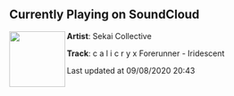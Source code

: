 ## Currently Playing on SoundCloud

[<img align="left" width="100" src="https://i1.sndcdn.com/artworks-aPW0qrPc4yXZZZsz-RGeeGg-t50x50.jpg">](https://soundcloud.com/sekai-collective/c-a-l-i-c-r-y-x-forerunner-iridescent)

**Artist**: Sekai Collective 

**Track**: c a l i c r y  x  Forerunner - Iridescent

Last updated at 09/08/2020 20:43
